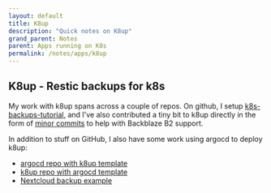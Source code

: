 ```yaml
---
layout: default
title: K8up
description: "Quick notes on K8up"
grand_parent: Notes
parent: Apps running on K8s
permalink: /notes/apps/k8up
---
```


## K8up - Restic backups for k8s

My work with k8up spans across a couple of repos. On github, I setup [k8s-backups-tutorial](https://github.com/jessebot/k8s-backups-tutorial), and I've also contributed a tiny bit to k8up directly in the form of [minor commits](https://github.com/jessebot/argo-example#argocd) to help with Backblaze B2 support.

In addition to stuff on GitHub, I also have some work using argocd to deploy k8up:

- [argocd repo with k8up template](https://gitlab.com/vleermuis_tech/goobernetes/argocd/-/blob/main/templates/k8up.yaml)
- [k8up repo with argocd template](https://gitlab.com/vleermuis_tech/goobernetes/k8up)
- [Nextcloud backup example](https://gitlab.com/vleermuis_tech/goobernetes/nextcloud/-/tree/main/deps/k8up_backups)
